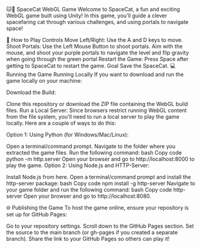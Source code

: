 🐱🚀 SpaceCat WebGL Game
Welcome to SpaceCat, a fun and exciting WebGL game built using Unity! In this game, you'll guide a clever spacefaring cat through various challenges, and using portals to navigate space!

🚀 How to Play
Controls
Move Left/Right: Use the A and D keys  to move.
Shoot Portals: Use the Left Mouse Button to shoot portals. Aim with the mouse, and shoot your purple portals to navigate the level and flip gravity when going through the green portal
Restart the Game: Press Space after getting to SpaceCat to restart the game.
Goal
Save the SpaceCat.
💻 Running the Game
Running Locally
If you want to download and run the game locally on your machine:

Download the Build:

Clone this repository or download the ZIP file containing the WebGL build files.
Run a Local Server: Since browsers restrict running WebGL content from the file system, you'll need to run a local server to play the game locally. Here are a couple of ways to do this:

Option 1: Using Python (for Windows/Mac/Linux):

Open a terminal/command prompt.
Navigate to the folder where you extracted the game files.
Run the following command:
bash
Copy code
python -m http.server
Open your browser and go to http://localhost:8000 to play the game.
Option 2: Using Node.js and HTTP-Server:

Install Node.js from here.
Open a terminal/command prompt and install the http-server package:
bash
Copy code
npm install -g http-server
Navigate to your game folder and run the following command:
bash
Copy code
http-server
Open your browser and go to http://localhost:8080.

🌐 Publishing the Game
To host the game online, ensure your repository is set up for GitHub Pages:

Go to your repository settings.
Scroll down to the GitHub Pages section.
Set the source to the main branch (or gh-pages if you created a separate branch).
Share the link to your GitHub Pages so others can play it!
